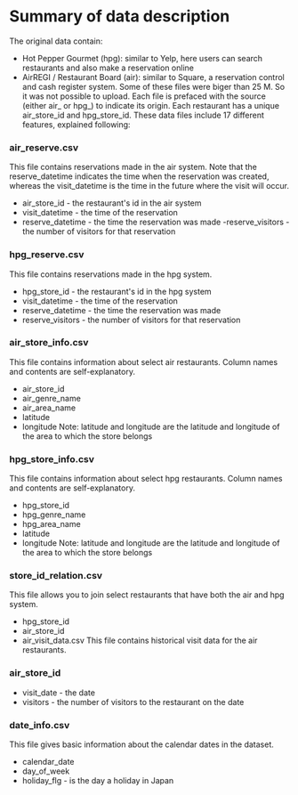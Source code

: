 # Summary of data description
The original data contain:
- Hot Pepper Gourmet (hpg): similar to Yelp, here users can search restaurants and also make a reservation online
- AirREGI / Restaurant Board (air): similar to Square, a reservation control and cash register system. 
Some of these files were biger than 25 M. So it was not possible to upload. 
Each file is prefaced with the source (either air_ or hpg_) to indicate its origin. Each restaurant has a unique air_store_id and hpg_store_id. These data files include 17 different features, explained following:

### air_reserve.csv
This file contains reservations made in the air system. Note that the reserve_datetime indicates the time when the reservation was created, whereas the visit_datetime is the time in the future where the visit will occur.

- air_store_id - the restaurant's id in the air system
- visit_datetime - the time of the reservation
- reserve_datetime - the time the reservation was made
 -reserve_visitors - the number of visitors for that reservation


### hpg_reserve.csv
This file contains reservations made in the hpg system.

- hpg_store_id - the restaurant's id in the hpg system
- visit_datetime - the time of the reservation
- reserve_datetime - the time the reservation was made
- reserve_visitors - the number of visitors for that reservation


### air_store_info.csv
This file contains information about select air restaurants. Column names and contents are self-explanatory.

- air_store_id
- air_genre_name
- air_area_name
- latitude
- longitude
Note: latitude and longitude are the latitude and longitude of the area to which the store belongs

### hpg_store_info.csv
This file contains information about select hpg restaurants. Column names and contents are self-explanatory.

- hpg_store_id
- hpg_genre_name
- hpg_area_name
- latitude
- longitude
Note: latitude and longitude are the latitude and longitude of the area to which the store belongs

### store_id_relation.csv
This file allows you to join select restaurants that have both the air and hpg system.

- hpg_store_id
- air_store_id
- air_visit_data.csv
This file contains historical visit data for the air restaurants.

### air_store_id
- visit_date - the date
- visitors - the number of visitors to the restaurant on the date

### date_info.csv
This file gives basic information about the calendar dates in the dataset.

- calendar_date
- day_of_week
- holiday_flg - is the day a holiday in Japan
